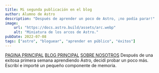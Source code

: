 ```yaml
---
title: Mi segunda publicación en el blog
author: Alumno de Astro
description: "Después de aprender un poco de Astro, ¡no podía parar!"
image:
    url: "https://docs.astro.build/assets/arc.webp"
    alt: "Miniatura de los arcos de Astro."
pubDate: 2022-07-08
tags: ["astro", "bloguear", "aprender en público", "éxitos"]
---
```

[PAGINA PRINCIPAL](/)
[BLOG PRINCIPAL](/blog/)
[SOBRE NOSOTROS](/about/)
Después de una exitosa primera semana aprendiendo Astro, decidí probar un poco más. Escribí e importé un pequeño componente de memoria.